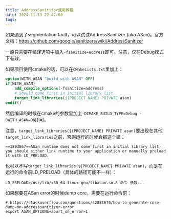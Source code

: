 ```yaml
---
title: AddressSanitizer使用教程
date: 2024-11-13 22:42:00
tags:
---
```


如果遇到了segmentation fault，可以试试AddressSanitizer (aka ASan)。官方文档：<https://github.com/google/sanitizers/wiki/AddressSanitizer>

一般只需要在编译选项中加入`-fsanitize=address`即可。注意，仅在Debug模式下有效。

如果项目使用cmake的话，可以在`CMakeLists.txt`里加上：

```cmake
option(WITH_ASAN "build with ASAN" OFF)
if(WITH_ASAN)
	add_compile_options(-fsanitize=address)
	# Should come first in initial library list
	target_link_libraries(${PROJECT_NAME} PRIVATE asan)
endif()
```

然后编译的时候在cmake的参数里加上`-DCMAKE_BUILD_TYPE=Debug -DWITH_ASAN=ON`即可。

注意，`target_link_libraries(${PROJECT_NAME} PRIVATE asan)`要出现在其他`target_link_libraries`之前，否则运行的时候会报这个错：

```text
==1803867==ASan runtime does not come first in initial library list; you should either link runtime to your application or manually preload it with LD_PRELOAD.
```

也可以不写`target_link_libraries(${PROJECT_NAME} PRIVATE asan)`，而是在运行的命令前LD_PRELOAD（具体的路径可能不一样）：

```shell
LD_PRELOAD=/usr/lib/x86_64-linux-gnu/libasan.so.8 命令 参数...
```

如果想要在ASan error的时候dump core，需要在运行命令前：

```shell
# https://stackoverflow.com/questions/42851670/how-to-generate-core-dump-on-addresssanitizer-error
export ASAN_OPTIONS=abort_on_error=1
```
